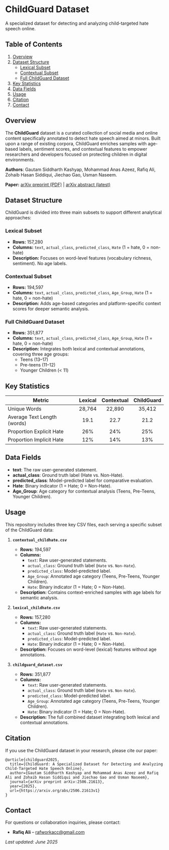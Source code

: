 # ChildGuard Dataset

A specialized dataset for detecting and analyzing child-targeted hate speech online.

## Table of Contents

1. [Overview](#overview)
2. [Dataset Structure](#dataset-structure)
   * [Lexical Subset](#lexical-subset)
   * [Contextual Subset](#contextual-subset)
   * [Full ChildGuard Dataset](#full-childguard-dataset)
3. [Key Statistics](#key-statistics)
4. [Data Fields](#data-fields)
5. [Usage](#usage)
6. [Citation](#citation)
7. [Contact](#contact)

## Overview

The **ChildGuard** dataset is a curated collection of social media and online content specifically annotated to detect hate speech aimed at minors. Built upon a range of existing corpora, ChildGuard enriches samples with age-based labels, sentiment scores, and contextual features to empower researchers and developers focused on protecting children in digital environments.

**Authors**: Gautam Siddharth Kashyap, Mohammad Anas Azeez, Rafiq Ali, Zohaib Hasan Siddiqui, Jiechao Gao, Usman Naseem.

**Paper:** [arXiv preprint (PDF)](https://arxiv.org/pdf/2506.21613) | [arXiv abstract (latest)](https://arxiv.org/abs/2506.21613v1)

## Dataset Structure

ChildGuard is divided into three main subsets to support different analytical approaches:

### Lexical Subset

- **Rows:** 157,280
- **Columns:** `text`, `actual_class`, `predicted_class`, `Hate` (1 = hate, 0 = non-hate)
- **Description:** Focuses on word-level features (vocabulary richness, sentiment). No age labels.

### Contextual Subset

- **Rows:** 194,597
- **Columns:** `text`, `actual_class`, `predicted_class`, `Age_Group`, `Hate` (1 = hate, 0 = non-hate)
- **Description:** Adds age-based categories and platform-specific context scores for deeper semantic analysis.

### Full ChildGuard Dataset

- **Rows:** 351,877
- **Columns:** `text`, `actual_class`, `predicted_class`, `Age_Group`, `Hate` (1 = hate, 0 = non-hate)
- **Description:** Integrates both lexical and contextual annotations, covering three age groups:
  - Teens (13–17)
  - Pre-teens (11–12)
  - Younger Children (< 11)

## Key Statistics

| Metric                      | Lexical | Contextual | ChildGuard |
|-----------------------------|:-------:|:----------:|:----------:|
| Unique Words                | 28,764  | 22,890     | 35,412     |
| Average Text Length (words) | 19.1    | 22.7       | 21.2       |
| Proportion Explicit Hate    | 26%     | 24%        | 25%        |
| Proportion Implicit Hate    | 12%     | 14%        | 13%        |

## Data Fields

- **text**: The raw user-generated statement.
- **actual_class**: Ground truth label (Hate vs. Non-Hate).
- **predicted_class**: Model-predicted label for comparative evaluation.
- **Hate**: Binary indicator (1 = Hate; 0 = Non-Hate).
- **Age_Group**: Age category for contextual analysis (Teens, Pre-Teens, Younger Children).

## Usage

This repository includes three key CSV files, each serving a specific subset of the ChildGuard data:

1. **`contextual_childhate.csv`**
   - **Rows:** 194,597
   - **Columns:**
     - `text`: Raw user-generated statements.
     - `actual_class`: Ground truth label (`Hate` vs. `Non-Hate`).
     - `predicted_class`: Model-predicted label.
     - `Age_Group`: Annotated age category (Teens, Pre-Teens, Younger Children).
     - `Hate`: Binary indicator (1 = Hate; 0 = Non-Hate).
   - **Description:** Contains context-enriched samples with age labels for semantic analysis.

2. **`lexical_childhate.csv`**
   - **Rows:** 157,280
   - **Columns:**
     - `text`: Raw user-generated statements.
     - `actual_class`: Ground truth label (`Hate` vs. `Non-Hate`).
     - `predicted_class`: Model-predicted label.
     - `Hate`: Binary indicator (1 = Hate; 0 = Non-Hate).
   - **Description:** Focuses on word-level (lexical) features without age annotations.

3. **`childguard_dataset.csv`**
   - **Rows:** 351,877
   - **Columns:**
     - `text`: Raw user-generated statements.
     - `actual_class`: Ground truth label (`Hate` vs. `Non-Hate`).
     - `predicted_class`: Model-predicted label.
     - `Age_Group`: Annotated age category (Teens, Pre-Teens, Younger Children).
     - `Hate`: Binary indicator (1 = Hate; 0 = Non-Hate).
   - **Description:** The full combined dataset integrating both lexical and contextual annotations.

## Citation

If you use the ChildGuard dataset in your research, please cite our paper:
```
@article{childguard2025,
  title={ChildGuard: A Specialized Dataset for Detecting and Analyzing Child-Targeted Hate Speech Online},
  author={Gautam Siddharth Kashyap and Mohammad Anas Azeez and Rafiq Ali and Zohaib Hasan Siddiqui and Jiechao Gao and Usman Naseem},
  journal={arXiv preprint arXiv:2506.21613},
  year={2025},
  url={https://arxiv.org/abs/2506.21613v1}
}
```




## Contact

For questions or collaboration inquiries, please contact:

- **Rafiq Ali** – [rafworkacc@gmail.com](mailto:rafworkacc@gmail.com)

*Last updated: June 2025*
